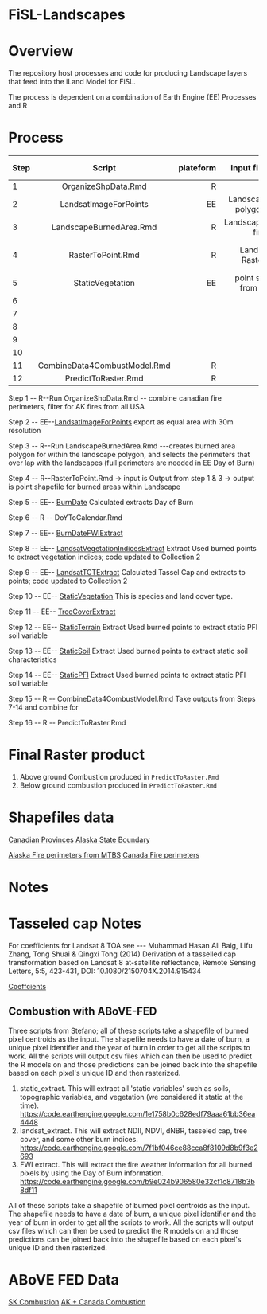 # FiSL-Landscapes


# Overview

The repository host processes and code for producing Landscape layers that feed into the iLand Model for FiSL.

The process is dependent on a combination of Earth Engine (EE) Processes and R

# Process

| Step    | Script                         | plateform  | Input files        | output files  |
| ------- |:------------------------------:| ----------:| ------------------:| -------------:|
| 1       | OrganizeShpData.Rmd            |  R         |
| 2       | LandsatImageForPoints          |  EE        | Landscape polygons
| 3       | LandscapeBurnedArea.Rmd        |  R         | Landscapes fires   |
| 4       | RasterToPoint.Rmd              |  R         | Landsat Rasters    | Point shp by Ecozone |
| 5       | StaticVegetation               |  EE        | point shp from #4  |
| 6 | | | | | |
| 7 | | | | | |
| 8 | | | | | |
| 9 | | | | | |
| 10 | | | | | |
| 11      | CombineData4CombustModel.Rmd    | R       | | | |
| 12      | PredictToRaster.Rmd             | R         |  | | |



Step 1 -- R--Run OrganizeShpData.Rmd -- combine canadian fire perimeters, filter for AK fires from all USA

Step 2 -- EE--[LandsatImageForPoints](https://code.earthengine.google.com/b41f7dc26776eefdfad611cf7b1621bb) export as equal area with 30m resolution 

Step 3 -- R--Run LandscapeBurnedArea.Rmd ---creates burned area polygon for within the landscape polygon, and selects the perimeters that over lap with the landscapes (full perimeters are needed in EE Day of Burn)

Step 4 -- R--RasterToPoint.Rmd -> input is Output from step 1 & 3 -> output is point shapefile for burned areas within Landscape

Step 5 -- EE-- [BurnDate](https://code.earthengine.google.com/11f45f5bcbd96f844d1aa5a9e8efd4eb) Calculated extracts Day of Burn

Step 6 -- R -- DoYToCalendar.Rmd

Step 7 -- EE-- [BurnDateFWIExtract](https://code.earthengine.google.com/ba536bcf867f8fa3f2104c973b7c4a4d)

Step 8 -- EE-- [LandsatVegetationIndicesExtract](https://code.earthengine.google.com/04cb069e551f842ef2969f5e8aee0f4d) Extract Used burned points to extract vegetation indices; code updated to Collection 2

Step 9 -- EE-- [LandsatTCTExtract](https://code.earthengine.google.com/cc165b119dadb6dfeaa96226494ff904) Calculated Tassel Cap and extracts to points; code updated to Collection 2

Step 10 -- EE-- [StaticVegetation](https://code.earthengine.google.com/6d261d28b8725e9237a46a33c9fa8f5c) This is species and land cover type.

Step 11 -- EE-- [TreeCoverExtract](https://code.earthengine.google.com/61ce516ecb0f345635ee378ee1680e5f) 

Step 12 -- EE-- [StaticTerrain](https://code.earthengine.google.com/dddff15fa3746a60260bb433acaf59fc) Extract Used burned points to extract static PFI soil variable 

Step 13 -- EE-- [StaticSoil](https://code.earthengine.google.com/058b3229f4aac786dca693a3d89f15bb) Extract Used burned points to extract static soil characteristics 

Step 14 -- EE-- [StaticPFI](https://code.earthengine.google.com/c29c51592040d66b4250a9434a3e8659) Extract Used burned points to extract static PFI soil variable 

Step 15 -- R -- CombineData4CombustModel.Rmd Take outputs from Steps 7-14 and combine for 

Step 16 -- R -- PredictToRaster.Rmd  


# Final Raster product

1. Above ground Combustion produced in `PredictToRaster.Rmd` 
2. Below ground combustion produced in `PredictToRaster.Rmd` 

#  Shapefiles data 

[Canadian Provinces](https://open.canada.ca/data/en/dataset/a883eb14-0c0e-45c4-b8c4-b54c4a819edb)
[Alaska State Boundary](https://www.sciencebase.gov/catalog/item/59d5b565e4b05fe04cc53a91)

[Alaska Fire perimeters from MTBS](https://www.mtbs.gov/direct-download)
[Canada Fire perimeters](https://cwfis.cfs.nrcan.gc.ca/datamart/download/nbac)

# Notes


# Tasseled cap Notes

For coefficients for Landsat 8 TOA see --- Muhammad Hasan Ali Baig, Lifu Zhang, Tong Shuai & Qingxi Tong (2014) Derivation of a tasselled cap transformation based on Landsat 8 at-satellite reflectance, Remote Sensing Letters, 5:5, 423-431, DOI: 10.1080/2150704X.2014.915434

[Coeffcients](https://gis.stackexchange.com/questions/156161/tasseled-cap-transformation-coefficient-and-bias-value)

## Combustion with ABoVE-FED

Three scripts from Stefano; all of these scripts take a shapefile of burned pixel centroids as the input.  The shapefile needs to have a date of burn, a unique pixel identifier and the year of burn in order to get all the scripts to work.  All the scripts will output csv files which can then be used to predict the R models on and those predictions can be joined back into the shapefile based on each pixel's unique ID and then rasterized. 
1) static_extract. This will extract all 'static variables' such as soils, topographic variables, and vegetation (we considered it static at the time).   https://code.earthengine.google.com/1e1758b0c628edf79aaa61bb36ea4448
2) landsat_extract.  This will extract NDII, NDVI, dNBR, tasseled cap, tree cover, and some other burn indices.  https://code.earthengine.google.com/7f1bf046ce88cca8f8109d8b9f3e2693
3) FWI extract.  This will extract the fire weather information for all burned pixels by using the Day of Burn information. https://code.earthengine.google.com/b9e024b906580e32cf1c8718b3b8df11


All of these scripts take a shapefile of burned pixel centroids as the input.  The shapefile needs to have a date of burn, a unique pixel identifier and the year of burn in order to get all the scripts to work.  All the scripts will output csv files which can then be used to predict the R models on and those predictions can be joined back into the shapefile based on each pixel's unique ID and then rasterized.  


# ABoVE FED Data

[SK Combustion](https://daac.ornl.gov/cgi-bin/dsviewer.pl?ds_id=1740)
[AK + Canada Combustion](https://daac.ornl.gov/cgi-bin/dsviewer.pl?ds_id=2063)
